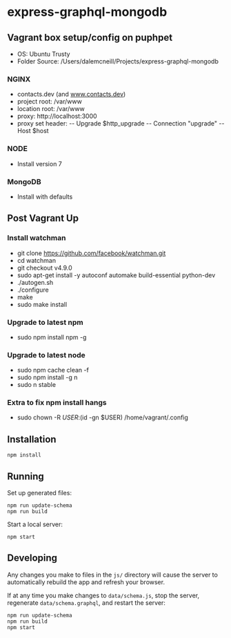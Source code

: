 # express-graphql-mongodb

## Vagrant box setup/config on puphpet
 - OS: Ubuntu Trusty
 - Folder Source: /Users/dalemcneill/Projects/express-graphql-mongodb

### NGINX
 - contacts.dev (and www.contacts.dev)
 - project root: /var/www
 - location root: /var/www
 - proxy: http://localhost:3000
 - proxy set header:
 -- Upgrade $http_upgrade
 -- Connection "upgrade"
 -- Host $host

### NODE
 - Install version 7

### MongoDB
 - Install with defaults

## Post Vagrant Up

### Install watchman
 - git clone https://github.com/facebook/watchman.git
 - cd watchman
 - git checkout v4.9.0
 - sudo apt-get install -y autoconf automake build-essential python-dev
 - ./autogen.sh
 - ./configure
 - make
 - sudo make install

### Upgrade to latest npm
 - sudo npm install npm -g

### Upgrade to latest node
 - sudo npm cache clean -f
 - sudo npm install -g n
 - sudo n stable

### Extra to fix npm install hangs
 - sudo chown -R $USER:$(id -gn $USER) /home/vagrant/.config

## Installation

```
npm install
```

## Running

Set up generated files:

```
npm run update-schema
npm run build
```

Start a local server:

```
npm start
```

## Developing

Any changes you make to files in the `js/` directory will cause the server to
automatically rebuild the app and refresh your browser.

If at any time you make changes to `data/schema.js`, stop the server,
regenerate `data/schema.graphql`, and restart the server:

```
npm run update-schema
npm run build
npm start
```

